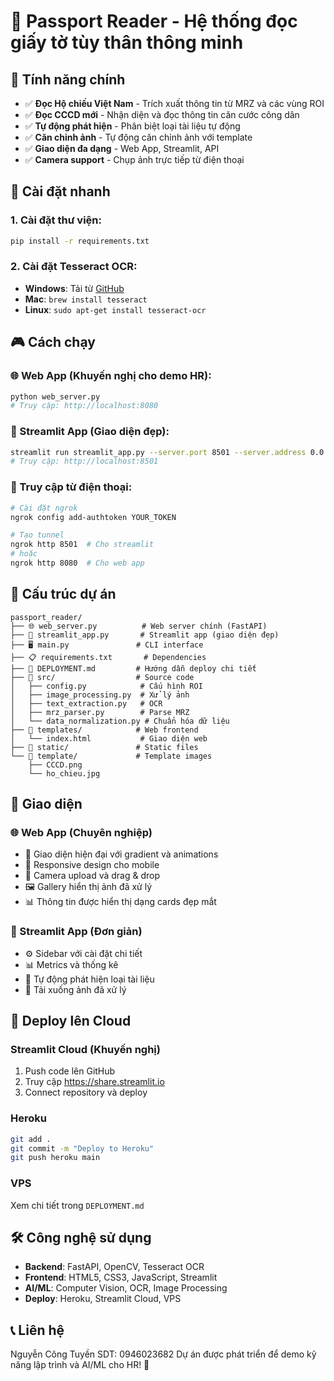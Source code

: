 # 📄 Passport Reader - Hệ thống đọc giấy tờ tùy thân thông minh

## 🎯 Tính năng chính

- ✅ **Đọc Hộ chiếu Việt Nam** - Trích xuất thông tin từ MRZ và các vùng ROI
- ✅ **Đọc CCCD mới** - Nhận diện và đọc thông tin căn cước công dân
- ✅ **Tự động phát hiện** - Phân biệt loại tài liệu tự động
- ✅ **Căn chỉnh ảnh** - Tự động căn chỉnh ảnh với template
- ✅ **Giao diện đa dạng** - Web App, Streamlit, API
- ✅ **Camera support** - Chụp ảnh trực tiếp từ điện thoại

## 🚀 Cài đặt nhanh

### 1. Cài đặt thư viện:
```bash
pip install -r requirements.txt
```

### 2. Cài đặt Tesseract OCR:
- **Windows**: Tải từ [GitHub](https://github.com/UB-Mannheim/tesseract/wiki)
- **Mac**: `brew install tesseract`
- **Linux**: `sudo apt-get install tesseract-ocr`

## 🎮 Cách chạy

### 🌐 Web App (Khuyến nghị cho demo HR):
```bash
python web_server.py
# Truy cập: http://localhost:8080
```

### 📱 Streamlit App (Giao diện đẹp):
```bash
streamlit run streamlit_app.py --server.port 8501 --server.address 0.0.0.0
# Truy cập: http://localhost:8501
```

### 📱 Truy cập từ điện thoại:
```bash
# Cài đặt ngrok
ngrok config add-authtoken YOUR_TOKEN

# Tạo tunnel
ngrok http 8501  # Cho streamlit
# hoặc
ngrok http 8080  # Cho web app
```

## 📁 Cấu trúc dự án

```
passport_reader/
├── 🌐 web_server.py          # Web server chính (FastAPI)
├── 📱 streamlit_app.py       # Streamlit app (giao diện đẹp)
├── 🖥️ main.py               # CLI interface
├── 📋 requirements.txt       # Dependencies
├── 📖 DEPLOYMENT.md         # Hướng dẫn deploy chi tiết
├── 📁 src/                  # Source code
│   ├── config.py            # Cấu hình ROI
│   ├── image_processing.py  # Xử lý ảnh
│   ├── text_extraction.py   # OCR
│   ├── mrz_parser.py        # Parse MRZ
│   └── data_normalization.py # Chuẩn hóa dữ liệu
├── 📁 templates/            # Web frontend
│   └── index.html           # Giao diện web
├── 📁 static/               # Static files
└── 📁 template/             # Template images
    ├── CCCD.png
    └── ho_chieu.jpg
```

## 🎨 Giao diện

### 🌐 Web App (Chuyên nghiệp)
- 🎨 Giao diện hiện đại với gradient và animations
- 📱 Responsive design cho mobile
- 📸 Camera upload và drag & drop
- 🖼️ Gallery hiển thị ảnh đã xử lý
- 📊 Thông tin được hiển thị dạng cards đẹp mắt

### 📱 Streamlit App (Đơn giản)
- ⚙️ Sidebar với cài đặt chi tiết
- 📊 Metrics và thống kê
- 🎯 Tự động phát hiện loại tài liệu
- 💾 Tải xuống ảnh đã xử lý

## 🚀 Deploy lên Cloud

### Streamlit Cloud (Khuyến nghị)
1. Push code lên GitHub
2. Truy cập https://share.streamlit.io
3. Connect repository và deploy

### Heroku
```bash
git add .
git commit -m "Deploy to Heroku"
git push heroku main
```

### VPS
Xem chi tiết trong `DEPLOYMENT.md`

## 🛠️ Công nghệ sử dụng

- **Backend**: FastAPI, OpenCV, Tesseract OCR
- **Frontend**: HTML5, CSS3, JavaScript, Streamlit
- **AI/ML**: Computer Vision, OCR, Image Processing
- **Deploy**: Heroku, Streamlit Cloud, VPS

## 📞 Liên hệ

Nguyễn Công Tuyền
SDT: 0946023682
Dự án được phát triển để demo kỹ năng lập trình và AI/ML cho HR! 🚀
